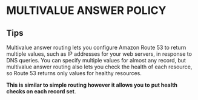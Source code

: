 # MULTIVALUE ANSWER POLICY
## Tips

Multivalue answer routing lets you configure Amazon Route 53 to return multiple values, such as IP addresses for your web servers, in response to DNS queries. You can specify multiple values for almost any record, but multivalue answer routing also lets you check the health of each resource, so Route 53 returns only values for healthy resources.

**This is similar to simple routing however it allows you to put health checks on each record set**.